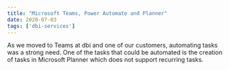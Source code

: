 ```yaml
---
title: "Microsoft Teams, Power Automate and Planner"
date: 2020-07-03
tags: ['dbi-services']
---
```

As we moved to Teams at dbi and one of our customers, automating tasks was a strong need. One of the tasks that could be automated is the creation of tasks in Microsoft Planner which does not support recurring tasks.